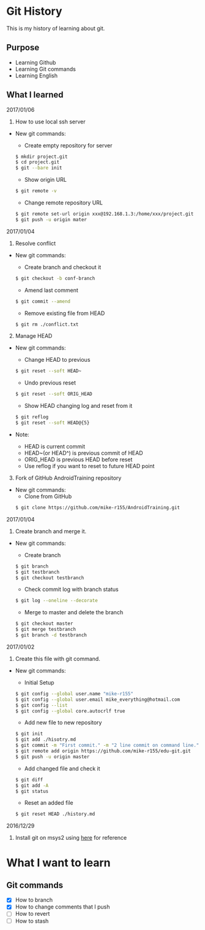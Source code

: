 # Git History
This is my history of learning about git.


## Purpose
- Learning Github
- Learning Git commands
- Learning English


## What I learned

2017/01/06

1. How to use local ssh server
 - New git commands:
    - Create empty repository for server
    ```bash
    $ mkdir project.git
    $ cd project.git
    $ git --bare init
    ```

    - Show origin URL
    ```bash
    $ git remote -v
    ```

    - Change remote repository URL
    ```bash
    $ git remote set-url origin xxx@192.168.1.3:/home/xxx/project.git
    $ git push -u origin mater
    ```

2017/01/04

1. Resolve conflict
 - New git commands:
    - Create branch and checkout it
    ```bash
    $ git checkout -b conf-branch
    ```

    - Amend last comment
    ```bash
    $ git commit --amend
    ```

    - Remove existing file from HEAD
    ```bash
    $ git rm ./conflict.txt
    ```

2. Manage HEAD
 - New git commands:
    - Change HEAD to previous
    ```bash
    $ git reset --soft HEAD~
    ```

    - Undo previous reset
    ```bash
    $ git reset --soft ORIG_HEAD
    ```

    - Show HEAD changing log and reset from it
    ```bash
    $ git reflog
    $ git reset --soft HEAD@{5}
    ```

 - Note:
    - HEAD is current commit
    - HEAD~(or HEAD^) is previous commit of HEAD
    - ORIG_HEAD is previous HEAD before reset
    - Use reflog if you want to reset to future HEAD point

3. Fork of GitHub AndroidTraining repository
 - New git commands:
    - Clone from GitHub
    ```bash
    $ git clone https://github.com/mike-r155/AndroidTraining.git
    ```

2017/01/04

1. Create branch and merge it.
 - New git commands:
    - Create branch
    ```bash
    $ git branch
    $ git testbranch
    $ git checkout testbranch
    ```

    - Check commit log with branch status
    ```bash
    $ git log --oneline --decorate
    ```

    - Merge to master and delete the branch
    ```bash
    $ git checkout master
    $ git merge testbranch
    $ git branch -d testbranch
    ```

2017/01/02

1. Create this file with git command.
 - New git commands:
    - Initial Setup
    ```bash
    $ git config --global user.name "mike-r155"
    $ git config --global user.email mike_everything@hotmail.com
    $ git config --list
    $ git config --global core.autocrlf true
    ```

    - Add new file to new repository
    ```bash
    $ git init
    $ git add ./hisotry.md
    $ git commit -m "First commit." -m "2 line commit on command line."
    $ git remote add origin https://github.com/mike-r155/edu-git.git
    $ git push -u origin master
    ```

    - Add changed file and check it
    ```bash
    $ git diff
    $ git add -A
    $ git status
    ```

    - Reset an added file
    ```bash
    $ git reset HEAD ./history.md
    ```

2016/12/29

1. Install git on msys2 using [here](https://opcdiary.net/?p=29536) for reference

# What I want to learn

## Git commands
- [x] How to branch
- [x] How to change comments that I push
- [ ] How to revert
- [ ] How to stash